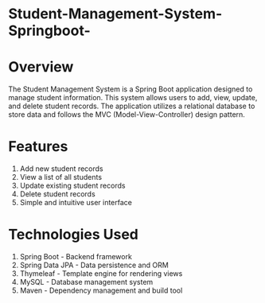 # Student-Management-System-Springboot-

# Overview
The Student Management System is a Spring Boot application designed to manage student information. This system allows users to add, view, update, and delete student records. The application utilizes a relational database to store data and follows the MVC (Model-View-Controller) design pattern.

# Features
1. Add new student records
2. View a list of all students
3. Update existing student records
4. Delete student records
5. Simple and intuitive user interface

# Technologies Used
1. Spring Boot - Backend framework
2. Spring Data JPA - Data persistence and ORM
3. Thymeleaf - Template engine for rendering views
4. MySQL - Database management system
5. Maven - Dependency management and build tool
